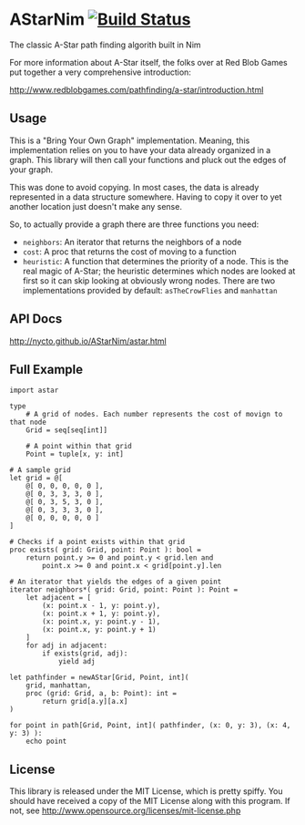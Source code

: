 AStarNim [![Build Status](https://travis-ci.org/Nycto/AStarNim.svg?branch=master)](https://travis-ci.org/Nycto/AStarNim)
========

The classic A-Star path finding algorith built in Nim

For more information about A-Star itself, the folks over at Red Blob Games put
together a very comprehensive introduction:

http://www.redblobgames.com/pathfinding/a-star/introduction.html

Usage
-----

This is a "Bring Your Own Graph" implementation. Meaning, this implementation
relies on you to have your data already organized in a graph. This library will
then call your functions and pluck out the edges of your graph.

This was done to avoid copying. In most cases, the data is already represented
in a data structure somewhere. Having to copy it over to yet another location
just doesn't make any sense.

So, to actually provide a graph there are three functions you need:

* `neighbors`: An iterator that returns the neighbors of a node
* `cost`: A proc that returns the cost of moving to a function
* `heuristic`: A function that determines the priority of a node. This is the
  real magic of A-Star; the heuristic determines which nodes are looked at first
  so it can skip looking at obviously wrong nodes. There are two implementations
  provided by default: `asTheCrowFlies` and `manhattan`

API Docs
--------

http://nycto.github.io/AStarNim/astar.html

Full Example
------------

```nimrod
import astar

type
    # A grid of nodes. Each number represents the cost of movign to that node
    Grid = seq[seq[int]]

    # A point within that grid
    Point = tuple[x, y: int]

# A sample grid
let grid = @[
    @[ 0, 0, 0, 0, 0 ],
    @[ 0, 3, 3, 3, 0 ],
    @[ 0, 3, 5, 3, 0 ],
    @[ 0, 3, 3, 3, 0 ],
    @[ 0, 0, 0, 0, 0 ]
]

# Checks if a point exists within that grid
proc exists( grid: Grid, point: Point ): bool =
    return point.y >= 0 and point.y < grid.len and
        point.x >= 0 and point.x < grid[point.y].len

# An iterator that yields the edges of a given point
iterator neighbors*( grid: Grid, point: Point ): Point =
    let adjacent = [
        (x: point.x - 1, y: point.y),
        (x: point.x + 1, y: point.y),
        (x: point.x, y: point.y - 1),
        (x: point.x, y: point.y + 1)
    ]
    for adj in adjacent:
        if exists(grid, adj):
            yield adj

let pathfinder = newAStar[Grid, Point, int](
    grid, manhattan,
    proc (grid: Grid, a, b: Point): int =
        return grid[a.y][a.x]
)

for point in path[Grid, Point, int]( pathfinder, (x: 0, y: 3), (x: 4, y: 3) ):
    echo point
```

License
-------

This library is released under the MIT License, which is pretty spiffy. You
should have received a copy of the MIT License along with this program. If
not, see http://www.opensource.org/licenses/mit-license.php



